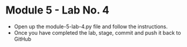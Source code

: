 # Module 5 - Lab No. 4

- Open up the module-5-lab-4.py file and follow the instructions.
- Once you have completed the lab, stage, commit and push it back to GitHub